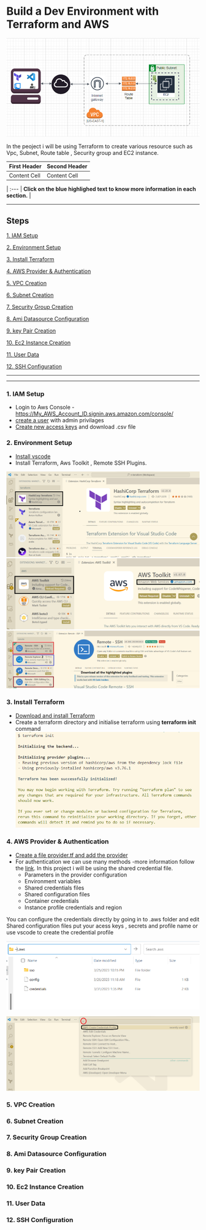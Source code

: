 # Build a Dev Environment with Terraform and AWS

![Architecture](https://github.com/ArcProjects/terraformaws-deploy/blob/docwriter/images/architecute.png)

In the peoject i will be using Terraform to create various resource such as Vpc, Subnet, Route table , Security group and EC2 instance.

First Header  | Second Header
------------- | -------------
Content Cell  | Content Cell

| :--- |
 **Click on the blue highlighed text to know more information in each section.** |
- - -

## Steps

[1. IAM Setup](#IAM-Setup)

[2. Environment Setup](#Environment-Setup)

[3. Install Terraform](#Install-Terraform)

[4. AWS Provider & Authentication](#AWS-Provider-&-Authentication)

[5. VPC Creation](#VPC-Creation)

[6. Subnet Creation](#Subnet-Creation)

[7. Security Group Creation](#Security-Group-Creation)

[8. Ami Datasource Configuration](#Ami-Datasource-Configuration)

[9. key Pair Creation](#key-Pair-Creation)

[10. Ec2 Instance Creation](#Ec2-Instance-Creation)

[11. User Data](#User-Data)

[12. SSH Configuration](#SSH-Configuration)
- - - - -
- - -

### 1. IAM Setup
* Login to Aws Console - https://My_AWS_Account_ID.signin.aws.amazon.com/console/
* [create a user](https://docs.aws.amazon.com/IAM/latest/UserGuide/id_users_create.html) with admin privilages
* [Create new access keys](https://docs.aws.amazon.com/IAM/latest/UserGuide/id_credentials_access-keys.html) and download .csv file

### 2. Environment Setup

* [Install vscode](https://My_AWS_Account_ID.signin.aws.amazon.com/console/)
* Install Terraform, Aws Toolkit , Remote SSH Plugins.

![terraform](https://github.com/ArcProjects/terraformaws-deploy/blob/docwriter/images/vsterra.png)
![aws toolkit](https://github.com/ArcProjects/terraformaws-deploy/blob/docwriter/images/awstoolkit.png)
![Remote-SSH Plugins](https://github.com/ArcProjects/terraformaws-deploy/blob/docwriter/images/ssh%20plugins.png)



### 3. Install Terraform

* [Download and install Terraform](https://developer.hashicorp.com/terraform/tutorials/aws-get-started/install-cli)
* Create a terraform directory and initialise terraform using **terraform init** command 
![init](https://github.com/ArcProjects/terraformaws-deploy/blob/docwriter/images/init.png)

### 4. AWS Provider & Authentication

* [Create a file provider.tf  and add the provider](https://developer.hashicorp.com/terraform/tutorials/aws-get-started/install-cli)
* For authentication we can use many methods -more information follow the [link](https://registry.terraform.io/providers/hashicorp/aws/latest/docs). In this project i will be using the shared credential file. 
  * Parameters in the provider configuration
  * Environment variables
  * Shared credentials files
  * Shared configuration files
  * Container credentials
  * Instance profile credentials and region

You can configure the credentials directly by going in to .aws folder and edit Shared configuration files put your acess keys , secrets and profile name or use vscode to create the credential profile

![aws folder](https://github.com/ArcProjects/terraformaws-deploy/blob/docwriter/images/awsfolder.png)

![vs code cred manager](https://github.com/ArcProjects/terraformaws-deploy/blob/docwriter/images/createcred.png)


  


### 5. VPC Creation

### 6. Subnet Creation

### 7. Security Group Creation

### 8. Ami Datasource Configuration

### 9. key Pair Creation

### 10. Ec2 Instance Creation
### 11. User Data 

### 12. SSH Configuration
